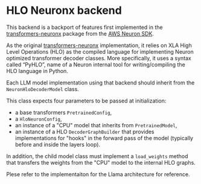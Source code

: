 # HLO Neuronx backend

This backend is a backport of features first implemented in the [transformers-neuronx](https://github.com/aws-neuron/transformers-neuronx) package from the
[AWS Neuron SDK](https://awsdocs-neuron.readthedocs-hosted.com/en/latest/).

As the original [transformers-neuronx](https://github.com/aws-neuron/transformers-neuronx) implementation, it relies on XLA High Level Operations (HLO)
as the compiled language for implementing Neuron optimized transformer decoder classes.
More specifically, it uses a syntax called “PyHLO”, name of a Neuron internal tool for writing/compiling the HLO language in Python.

Each LLM model implementation using that backend should inherit from the `NeuronHloDecoderModel` class.

This class expects four parameters to be passed at initialization:

- a base transformers `PretrainedConfig`,
- a `HloNeuronConfig`,
- an instance of a "CPU" model that inherits from `PretrainedModel`,
- an instance of a HLO `DecoderGraphBuilder` that provides implementations for "hooks" in the forward pass of the model (typically before and inside the layers loop).

In addition, the child model class must implement a `load_weights` method that transfers the weights from the "CPU" model to the internal HLO graphs.

Plese refer to the implementaiton for the Llama architecture for reference.
